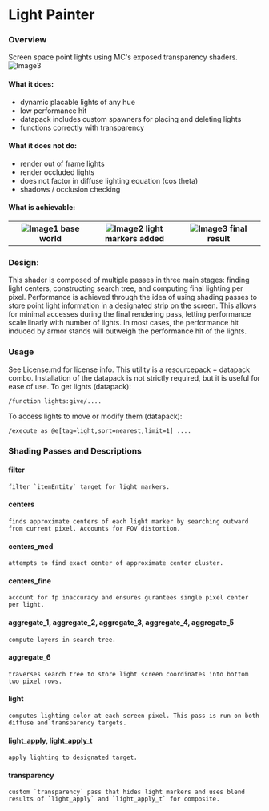 # Light Painter

### Overview
Screen space point lights using MC's exposed transparency shaders. 
<img src="/images/2.png" alt="Image3"/>

#### What it does:
- dynamic placable lights of any hue
- low performance hit
- datapack includes custom spawners for placing and deleting lights
- functions correctly with transparency

#### What it does not do:
- render out of frame lights
- render occluded lights
- does not factor in diffuse lighting equation (cos theta)
- shadows / occlusion checking

#### What is achievable:
<table>
  <tr>
    <th width="33%">
      <img src="/images/0.png" alt="Image1"/>
      base world
    </th>
    <th width="33%">
      <img src="/images/1.png" alt="Image2"/>
      light markers added
    </th>
    <th width="33%">
      <img src="/images/2.png" alt="Image3"/>
      final result
    </th>
  </tr>
</table>

### Design:
This shader is composed of multiple passes in three main stages: finding light centers, constructing search tree, and computing final lighting per pixel. Performance is achieved through the idea of using shading passes to store point light information in a designated strip on the screen. This allows for minimal accesses during the final rendering pass, letting performance scale linarly with number of lights. In most cases, the performance hit induced by armor stands will outweigh the performance hit of the lights.

### Usage
See License.md for license info. This utility is a resourcepack + datapack combo. Installation of the datapack is not strictly required, but it is useful for ease of use.
To get lights (datapack):
```
/function lights:give/....
```
To access lights to move or modify them (datapack):
```
/execute as @e[tag=light,sort=nearest,limit=1] ....
```

### Shading Passes and Descriptions
#### filter
    filter `itemEntity` target for light markers.
#### centers
    finds approximate centers of each light marker by searching outward from current pixel. Accounts for FOV distortion.
#### centers_med
    attempts to find exact center of approximate center cluster.
#### centers_fine
    account for fp inaccuracy and ensures gurantees single pixel center per light.
#### aggregate_1, aggregate_2, aggregate_3, aggregate_4, aggregate_5
    compute layers in search tree.
#### aggregate_6
    traverses search tree to store light screen coordinates into bottom two pixel rows.
#### light
    computes lighting color at each screen pixel. This pass is run on both diffuse and transparency targets.
#### light_apply, light_apply_t
    apply lighting to designated target.
#### transparency
    custom `transparency` pass that hides light markers and uses blend results of `light_apply` and `light_apply_t` for composite.
